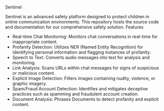 Sentinel

Sentinel is an advanced safety platform designed to protect children in online communication environments. This repository hosts the source code and documentation for our comprehensive safety solution.
Features

- Real-time Chat Monitoring: Monitors chat conversations in real-time for inappropriate content.
- Profanity Detection: Utilizes NER (Named Entity Recognition) for identifying personal information and flagging instances of profanity.
- Speech to Text: Converts audio messages into text for analysis and monitoring.
- Link Analysis: Scans URLs within chat messages for signs of suspicious or malicious content.
- Explicit Image Detection: Filters images containing nudity, violence, or graphic imagery.
- Spam/Fraud Account Detection: Identifies and mitigates deceptive practices such as spamming and fraudulent account creation.
- Document Analysis: Phrases Documents to detect profanity and explicit content.
